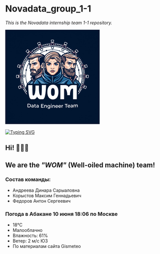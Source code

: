 # Novadata_group_1-1
_This is the Novadata internship team 1-1 repository._<br>

![](300.png)<br>

[![Typing SVG](https://readme-typing-svg.herokuapp.com?color=3355ff&font=Lobster&height=150&size=70&center=false&lines=---WOM---)](https://git.io/typing-svg)
## Hi! 👋👋👋
## We are the _"WOM"_ (Well-oiled machine) team! 
### Состав команды: 
- Андреева Динара Сарыаловна
- Корыстов Максим Геннадьевич
- Федоров Антон Сергеевич
### Погода в Абакане 10 июня 18:06 по Москве
- 18°C
- Малооблачно
- Влажность: 61%
- Ветер: 2 м/с ЮЗ
- По материалам сайта Gismeteo
